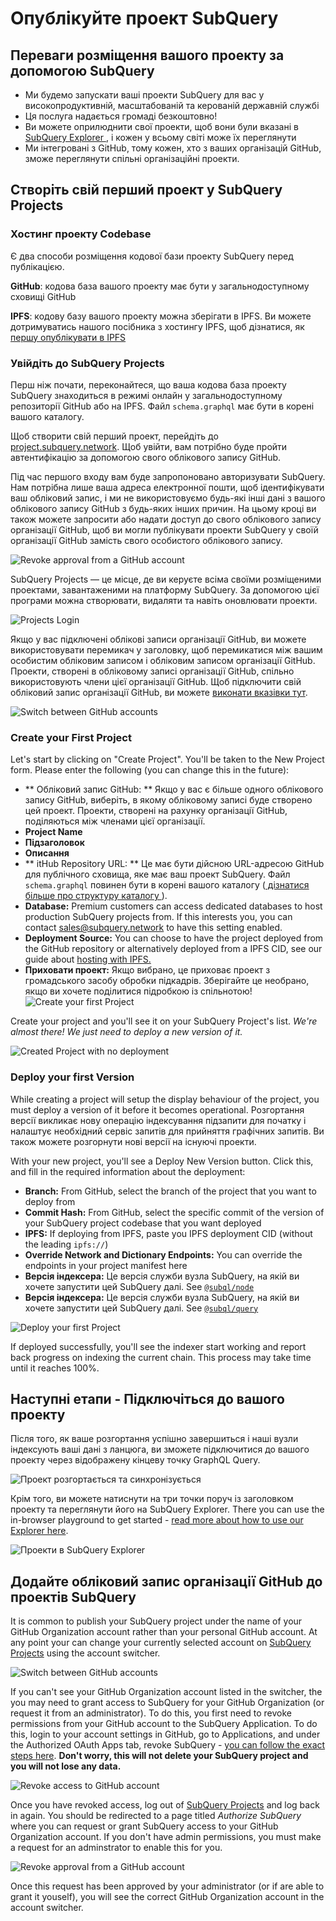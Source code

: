 # Опублікуйте проект SubQuery

## Переваги розміщення вашого проекту за допомогою SubQuery

- Ми будемо запускати ваші проекти SubQuery для вас у високопродуктивній, масштабованій та керованій державній службі
- Ця послуга надається громаді безкоштовно!
- Ви можете оприлюднити свої проекти, щоб вони були вказані в [ SubQuery Explorer ](https://explorer.subquery.network), і кожен у всьому світі може їх переглянути
- Ми інтегровані з GitHub, тому кожен, хто з ваших організацій GitHub, зможе переглянути спільні організаційні проекти.

## Створіть свій перший проект у SubQuery Projects

### Хостинг проекту Codebase

Є два способи розміщення кодової бази проекту SubQuery перед публікацією.

**GitHub**: кодова база вашого проекту має бути у загальнодоступному сховищі GitHub

**IPFS**: кодову базу вашого проекту можна зберігати в IPFS. Ви можете дотримуватись нашого посібника з хостингу IPFS, щоб дізнатися, як [першу опублікувати в IPFS](ipfs.md)

### Увійдіть до SubQuery Projects

Перш ніж почати, переконайтеся, що ваша кодова база проекту SubQuery знаходиться в режимі онлайн у загальнодоступному репозиторії GitHub або на IPFS. Файл `schema.graphql` має бути в корені вашого каталогу.

Щоб створити свій перший проект, перейдіть до [project.subquery.network](https://project.subquery.network). Щоб увійти, вам потрібно буде пройти автентифікацію за допомогою свого облікового запису GitHub.

Під час першого входу вам буде запропоновано авторизувати SubQuery. Нам потрібна лише ваша адреса електронної пошти, щоб ідентифікувати ваш обліковий запис, і ми не використовуємо будь-які інші дані з вашого облікового запису GitHub з будь-яких інших причин. На цьому кроці ви також можете запросити або надати доступ до свого облікового запису організації GitHub, щоб ви могли публікувати проекти SubQuery у своїй організації GitHub замість свого особистого облікового запису.

![Revoke approval from a GitHub account](/assets/img/project_auth_request.png)

SubQuery Projects — це місце, де ви керуєте всіма своїми розміщеними проектами, завантаженими на платформу SubQuery. За допомогою цієї програми можна створювати, видаляти та навіть оновлювати проекти.

![Projects Login](/assets/img/projects-dashboard.png)

Якщо у вас підключені облікові записи організації GitHub, ви можете використовувати перемикач у заголовку, щоб перемикатися між вашим особистим обліковим записом і обліковим записом організації GitHub. Проекти, створені в обліковому записі організації GitHub, спільно використовують члени цієї організації GitHub. Щоб підключити свій обліковий запис організації GitHub, ви можете [виконати вказівки тут](#add-github-organization-account-to-subquery-projects).

![Switch between GitHub accounts](/assets/img/projects-account-switcher.png)

### Create your First Project

Let's start by clicking on "Create Project". You'll be taken to the New Project form. Please enter the following (you can change this in the future):

- ** Обліковий запис GitHub: ** Якщо у вас є більше одного облікового запису GitHub, виберіть, в якому обліковому записі буде створено цей проект. Проекти, створені на рахунку організації GitHub, поділяються між членами цієї організації.
- **Project Name**
- **Підзаголовок**
- **Описання**
- ** itHub Repository URL: ** Це має бути дійсною URL-адресою GitHub для публічного сховища, яке має ваш проект SubQuery. Файл ` schema.graphql ` повинен бути в корені вашого каталогу ([ дізнатися більше про структуру каталогу ](../create/introduction.md#directory-structure)).
- **Database:** Premium customers can access dedicated databases to host production SubQuery projects from. If this interests you, you can contact [sales@subquery.network](mailto:sales@subquery.network) to have this setting enabled.
- **Deployment Source:** You can choose to have the project deployed from the GitHub repository or alternatively deployed from a IPFS CID, see our guide about [hosting with IPFS.](ipfs.md)
- **Приховати проект:** Якщо вибрано, це приховає проект з громадського засобу обробки підкадрів. Зберігайте це необрано, якщо ви хочете поділитися підробкою із спільнотою! ![Create your first Project](/assets/img/projects-create.png)

Create your project and you'll see it on your SubQuery Project's list. _We're almost there! We just need to deploy a new version of it._

![Created Project with no deployment](/assets/img/projects-no-deployment.png)

### Deploy your first Version

While creating a project will setup the display behaviour of the project, you must deploy a version of it before it becomes operational. Розгортання версії викликає нову операцію індексування підзапити для початку і налаштує необхідний сервіс запитів для прийняття графічних запитів. Ви також можете розгорнути нові версії на існуючі проекти.

With your new project, you'll see a Deploy New Version button. Click this, and fill in the required information about the deployment:

- **Branch:** From GitHub, select the branch of the project that you want to deploy from
- **Commit Hash:** From GitHub, select the specific commit of the version of your SubQuery project codebase that you want deployed
- **IPFS:** If deploying from IPFS, paste you IPFS deployment CID (without the leading `ipfs://`)
- **Override Network and Dictionary Endpoints:** You can override the endpoints in your project manifest here
- **Версія індексера:** Це версія служби вузла SubQuery, на якій ви хочете запустити цей SubQuery далі. See [`@subql/node`](https://www.npmjs.com/package/@subql/node)
- **Версія індексера:** Це версія служби вузла SubQuery, на якій ви хочете запустити цей SubQuery далі. See [`@subql/query`](https://www.npmjs.com/package/@subql/query)

![Deploy your first Project](https://static.subquery.network/media/projects/projects-first-deployment.png)

If deployed successfully, you'll see the indexer start working and report back progress on indexing the current chain. This process may take time until it reaches 100%.

## Наступні етапи - Підключіться до вашого проекту

Після того, як ваше розгортання успішно завершиться і наші вузли індексують ваші дані з ланцюга, ви зможете підключитися до вашого проекту через відображену кінцеву точку GraphQL Query.

![Проект розгортається та синхронізується](/assets/img/projects-deploy-sync.png)

Крім того, ви можете натиснути на три точки поруч із заголовком проекту та переглянути його на SubQuery Explorer. There you can use the in-browser playground to get started - [read more about how to use our Explorer here](../query/query.md).

![Проекти в SubQuery Explorer](/assets/img/projects-explorer.png)

## Додайте обліковий запис організації GitHub до проектів SubQuery

It is common to publish your SubQuery project under the name of your GitHub Organization account rather than your personal GitHub account. At any point your can change your currently selected account on [SubQuery Projects](https://project.subquery.network) using the account switcher.

![Switch between GitHub accounts](/assets/img/projects-account-switcher.png)

If you can't see your GitHub Organization account listed in the switcher, the you may need to grant access to SubQuery for your GitHub Organization (or request it from an administrator). To do this, you first need to revoke permissions from your GitHub account to the SubQuery Application. To do this, login to your account settings in GitHub, go to Applications, and under the Authorized OAuth Apps tab, revoke SubQuery - [you can follow the exact steps here](https://docs.github.com/en/github/authenticating-to-github/keeping-your-account-and-data-secure/reviewing-your-authorized-applications-oauth). **Don't worry, this will not delete your SubQuery project and you will not lose any data.**

![Revoke access to GitHub account](/assets/img/project_auth_revoke.png)

Once you have revoked access, log out of [SubQuery Projects](https://project.subquery.network) and log back in again. You should be redirected to a page titled _Authorize SubQuery_ where you can request or grant SubQuery access to your GitHub Organization account. If you don't have admin permissions, you must make a request for an adminstrator to enable this for you.

![Revoke approval from a GitHub account](/assets/img/project_auth_request.png)

Once this request has been approved by your administrator (or if are able to grant it youself), you will see the correct GitHub Organization account in the account switcher.
